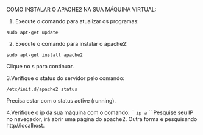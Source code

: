 COMO INSTALAR O APACHE2 NA SUA MÁQUINA VIRTUAL:

1. Execute o comando para atualizar os programas:

<pre><code>sudo apt-get update</code></pre>

2. Execute o comando para instalar o apache2:

<pre><code>sudo apt-get install apache2</code></pre>

Clique no s para continuar.


3.Verifique o status do servidor pelo comando:
<pre><code>/etc/init.d/apache2 status</code></pre>
Precisa estar com o status active (running).

4.Verifique o ip da sua máquina com o comando:
´´
<code>ip a</code>
´´
Pesquise seu IP no navegador, irá abrir uma página do apache2.
Outra forma é pesquisando http//localhost.
